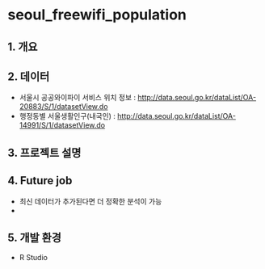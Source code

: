 # seoul_freewifi_population<br/>
## 1. 개요
## 2. 데이터
- 서울시 공공와이파이 서비스 위치 정보 : http://data.seoul.go.kr/dataList/OA-20883/S/1/datasetView.do
- 행정동별 서울생활인구(내국인) : http://data.seoul.go.kr/dataList/OA-14991/S/1/datasetView.do
## 3. 프로젝트 설명
## 4. Future job<br/>
- 최신 데이터가 추가된다면 더 정확한 분석이 가능
- 
## 5. 개발 환경<br/>
- R Studio
